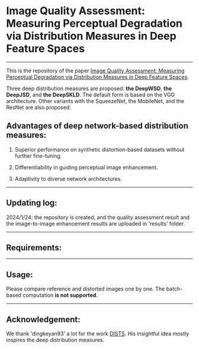 # Image Quality Assessment: Measuring Perceptual Degradation via Distribution Measures in Deep Feature Spaces
----------------------------
This is the repository of the paper [Image Quality Assessment: Measuring Perceptual Degradation via Distribution Measures in Deep Feature Spaces](xxx). 

Three deep distribution measures are proposed: **the DeepWSD**, **the DeepJSD**, and **the DeepSKLD**. The default form is based on the VGG architecture. Other variants with the SqueezeNet, the MobileNet, and the ResNet are also proposed. 

## Advantages of deep network-based distribution measures:
1.  Superior performance on synthetic distortion-based datasets without further fine-tuning.

2.  Differentiability in guiding perceptual image enhancement.

3.  Adaptivity to diverse network architectures.

-----------------------------
## Updating log:
2024/1/24: the repository is created, and the quality assessment result and the image-to-image enhancement results are uploaded in 'results' folder. 

-----------------------------
## Requirements:


------------------------------

## Usage:
Please compare reference and distorted images one by one. The batch-based computation **is not supported**.  

------------------------------

## Acknowledgement:
We thank 'dingkeyan93' a lot for the work [DISTS](https://github.com/dingkeyan93/DISTS). His insightful idea mostly inspires the deep distribution measures. 
